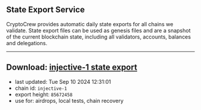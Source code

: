 ## State Export Service
CryptoCrew provides automatic daily state exports for all chains we validate. State export files can be used as genesis files and are a snapshot of the current blockchain state, including all validators, accounts, balances and delegations.

---
**Download: [injective-1 state export](https://dl-eu2.ccvalidators.com/SERVICE/injective/injective-1_export_85672458.json)**
---

- last updated: Tue Sep 10 2024 12:31:01
- chain id: `injective-1`
- export height: `85672458`
- use for: airdrops, local tests, chain recovery
